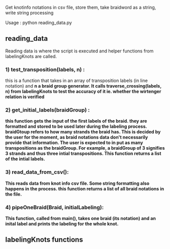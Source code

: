 Get knotinfo notations in csv file, store them,
take braidword as a string,
write string processing

Usage :  python reading_data.py

## reading_data

Reading data is where the script is executed and helper functions from labelingKnots are called.

### 1) test_transposition(labels, n) :
this is a function that takes in an array of transposition labels (in line notation) and <b>n<b> a braid group generator.
It calls traverse_crossing(labels, n) from labelingKnots to test the accuracy of it ie. whether the wirtenger relation is verified

### 2) get_initial_labels(braidGroup) :
this function gets the input of the first labels of the braid. they are formatted and stored to be used later during the labeling process.
braidGtoup refers to how many strands the braid has. This is decided by the user for the moment, as braid notations data don't necessarily provide that information.
The user is expected to in put as many transpositions as the braidGroup.
For example, a braidGroup of 3 signifies 3 strands and thus three intial transpositions.
This function returns a list of the intial labels.

### 3) read_data_from_csv():
This reads data from knot info csv file. Some string formatting also happens in the process. this function returns a list of all braid notations in the file.

### 4) pipeOneBraid(Braid, initialLabeling):
This function, called from main(), takes one braid (its notation) and an inital label and prints the labeling for the whole knot.

## labelingKnots functions
